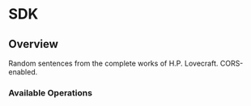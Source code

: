 # SDK

## Overview

Random sentences from the complete works of H.P. Lovecraft. CORS-enabled.

### Available Operations

